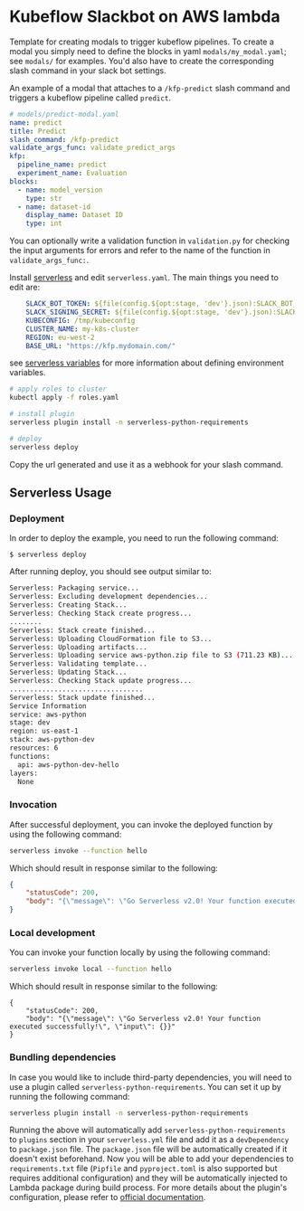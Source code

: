 # Kubeflow Slackbot on AWS lambda


Template for creating modals to trigger kubeflow pipelines. To create a modal you simply need to define the blocks in yaml `modals/my_modal.yaml`; see `modals/` for examples. You'd also have to create the corresponding slash command in your slack bot settings.

An example of a modal that attaches to a `/kfp-predict` slash command and triggers a kubeflow pipeline called `predict`.

```yaml
# models/predict-modal.yaml
name: predict
title: Predict
slash_command: /kfp-predict
validate_args_func: validate_predict_args
kfp:
  pipeline_name: predict
  experiment_name: Evaluation
blocks:
  - name: model_version
    type: str
  - name: dataset-id
    display_name: Dataset ID
    type: int
```

You can optionally write a validation function in `validation.py` for checking the input arguments for errors and refer to the name of the function in `validate_args_func:`.


Install [serverless](https://www.serverless.com/) and edit `serverless.yaml`. The main things you need to edit are:

```yaml
    SLACK_BOT_TOKEN: ${file(config.${opt:stage, 'dev'}.json):SLACK_BOT_TOKEN}
    SLACK_SIGNING_SECRET: ${file(config.${opt:stage, 'dev'}.json):SLACK_SIGNING_SECRET}
    KUBECONFIG: /tmp/kubeconfig
    CLUSTER_NAME: my-k8s-cluster
    REGION: eu-west-2
    BASE_URL: "https://kfp.mydomain.com/"
```

see [serverless variables](https://www.serverless.com/framework/docs/providers/aws/guide/variables/) for more information about defining environment variables.

```bash
# apply roles to cluster
kubectl apply -f roles.yaml

# install plugin
serverless plugin install -n serverless-python-requirements

# deploy
serverless deploy
```

Copy the url generated and use it as a webhook for your slash command.

## Serverless Usage

### Deployment

In order to deploy the example, you need to run the following command:

```
$ serverless deploy
```

After running deploy, you should see output similar to:

```bash
Serverless: Packaging service...
Serverless: Excluding development dependencies...
Serverless: Creating Stack...
Serverless: Checking Stack create progress...
........
Serverless: Stack create finished...
Serverless: Uploading CloudFormation file to S3...
Serverless: Uploading artifacts...
Serverless: Uploading service aws-python.zip file to S3 (711.23 KB)...
Serverless: Validating template...
Serverless: Updating Stack...
Serverless: Checking Stack update progress...
.................................
Serverless: Stack update finished...
Service Information
service: aws-python
stage: dev
region: us-east-1
stack: aws-python-dev
resources: 6
functions:
  api: aws-python-dev-hello
layers:
  None
```

### Invocation

After successful deployment, you can invoke the deployed function by using the following command:

```bash
serverless invoke --function hello
```

Which should result in response similar to the following:

```json
{
    "statusCode": 200,
    "body": "{\"message\": \"Go Serverless v2.0! Your function executed successfully!\", \"input\": {}}"
}
```

### Local development

You can invoke your function locally by using the following command:

```bash
serverless invoke local --function hello
```

Which should result in response similar to the following:

```
{
    "statusCode": 200,
    "body": "{\"message\": \"Go Serverless v2.0! Your function executed successfully!\", \"input\": {}}"
}
```

### Bundling dependencies

In case you would like to include third-party dependencies, you will need to use a plugin called `serverless-python-requirements`. You can set it up by running the following command:

```bash
serverless plugin install -n serverless-python-requirements
```

Running the above will automatically add `serverless-python-requirements` to `plugins` section in your `serverless.yml` file and add it as a `devDependency` to `package.json` file. The `package.json` file will be automatically created if it doesn't exist beforehand. Now you will be able to add your dependencies to `requirements.txt` file (`Pipfile` and `pyproject.toml` is also supported but requires additional configuration) and they will be automatically injected to Lambda package during build process. For more details about the plugin's configuration, please refer to [official documentation](https://github.com/UnitedIncome/serverless-python-requirements).

